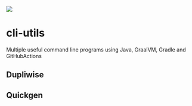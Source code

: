 ![](https://github.com/GuihVicentini/cli-utils/actions/workflows/main-workflow.yaml/badge.svg)

# cli-utils
Multiple useful command line programs using Java, GraalVM, Gradle and GitHubActions

## Dupliwise

## Quickgen

